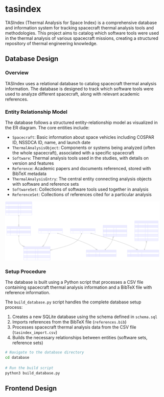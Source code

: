 # tasindex

TASIndex (Thermal Analysis for Space Index) is a comprehensive database and information system for tracking spacecraft thermal analysis tools and methodologies. This project aims to catalog which software tools were used in the thermal analysis of various spacecraft missions, creating a structured repository of thermal engineering knowledge.

## Database Design

### Overview

TASIndex uses a relational database to catalog spacecraft thermal analysis information. The database is designed to track which software tools were used to analyze different spacecraft, along with relevant academic references.

### Entity Relationship Model

The database follows a structured entity-relationship model as visualized in the ER diagram. The core entities include:

- `Spacecraft`: Basic information about space vehicles including COSPAR ID, NSSDCA ID, name, and launch date
- `ThermalAnalysisObject`: Components or systems being analyzed (often the whole spacecraft), associated with a specific spacecraft
- `Software`: Thermal analysis tools used in the studies, with details on version and features
- `Reference`: Academic papers and documents referenced, stored with BibTeX metadata
- `ThermalAnalysisEntry`: The central entity connecting analysis objects with software and reference sets
- `SoftwareSet`: Collections of software tools used together in analysis
- `ReferenceSet`: Collections of references cited for a particular analysis

![ER Diagram](database/er_chart.svg)

### Setup Procedure

The database is built using a Python script that processes a CSV file containing spacecraft thermal analysis information and a BibTeX file with reference information.

The `build_database.py` script handles the complete database setup process:

1. Creates a new SQLite database using the schema defined in `schema.sql`
2. Imports references from the BibTeX file (`references.bib`)
3. Processes spacecraft thermal analysis data from the CSV file (`tasindex_import.csv`)
4. Builds the necessary relationships between entities (software sets, reference sets)

```bash
# Navigate to the database directory
cd database

# Run the build script
python3 build_database.py
```

## Frontend Design
